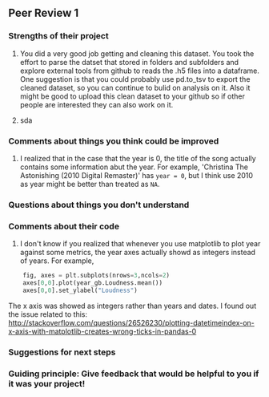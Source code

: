 ## Peer Review 1

### Strengths of their project 

1. You did a very good job getting and cleaning this dataset. You took the effort to parse the datset that stored in folders and subfolders and explore external tools from github to reads the .h5 files into a dataframe. One suggestion is that you could probably use pd.to_tsv to export the cleaned dataset, so you can continue to bulid on analysis on it. Also it might be good to upload this clean dataset to your github so if other people are interested they can also work on it.

2. sda

### Comments about things you think could be improved
1. I realized that in the case that the year is 0, the title of the song actually contains some information abut the year. For example, 'Christina The Astonishing (2010 Digital Remaster)' has `year = 0`, but I think use 2010 as year might be better than treated as `NA`.


### Questions about things you don't understand

### Comments about their code
1. I don't know if you realized that whenever you use matplotlib to plot year against some metrics, the year axes actually showd as integers instead of years. For example, 
```python
    fig, axes = plt.subplots(nrows=3,ncols=2)  
    axes[0,0].plot(year_gb.Loudness.mean()) 
    axes[0,0].set_ylabel("Loudness")
```
  The x axis was showed as integers rather than years and dates. I found out the issue related to this: http://stackoverflow.com/questions/26526230/plotting-datetimeindex-on-x-axis-with-matplotlib-creates-wrong-ticks-in-pandas-0 


### Suggestions for next steps

### Guiding principle: Give feedback that would be helpful to you if it was your project!
